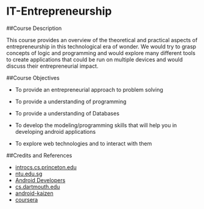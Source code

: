 # IT-Entrepreneurship


##Course Description

This course   provides   an   overview   of   the   theoretical   and   practical   aspects   of
entrepreneurship   in   this   technological   era   of   wonder.   We   would   try   to   grasp
concepts of logic and programming and would explore many different tools to create
applications   that   could   be   run   on   multiple   devices   and   would   discuss   their
entrepreneurial impact. 

##Course Objectives

* To provide an entrepreneurial approach to problem solving

* To provide a understanding of programming

* To provide a understanding of Databases

* To develop the modeling/programming skills that will help you in developing android applications

* To explore web technologies and to interact with them

##Credits and References

* [introcs.cs.princeton.edu](http://introcs.cs.princeton.edu/java/home/)
* [ntu.edu.sg](https://www.ntu.edu.sg/home/ehchua/programming/index.html)
* [Android Developers](https://developer.android.com/index.html)
* [cs.dartmouth.edu](http://www.cs.dartmouth.edu/~campbell/cs65/cs65.html)
* [android-kaizen](http://android-kaizen.com/2015/01/04/tutorial-multi-pane-fragments/)
* [coursera](https://www.coursera.org/learn/android-programming/)
